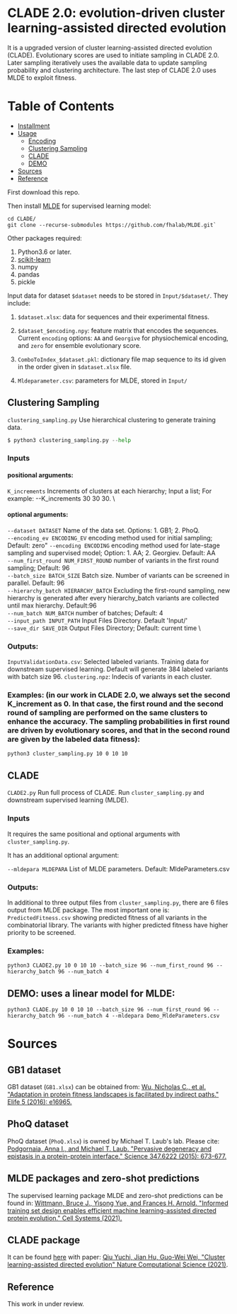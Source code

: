 # CLADE 2.0: evolution-driven cluster learning-assisted directed evolution

It is a upgraded version of cluster learning-assisted directed evolution (CLADE). Evolutionary scores are used to initiate sampling in CLADE 2.0. Later sampling iteratively uses the available data to update sampling probability and clustering architecture. The last step of CLADE 2.0 uses MLDE to exploit fitness. 

# Table of Contents  

- [Installment](#installment)
- [Usage](#usage)
  * [Encoding](#encoding)
  * [Clustering Sampling](#cluster-learning-sampling)
  * [CLADE](#CLADE)
  * [DEMO](#DEMO)
- [Sources](#sources) 
- [Reference](#reference) 

First download this repo. 

Then install [MLDE](https://github.com/fhalab/MLDE#building-an-alignment-for-msa-transformer) for supervised learning model:
```
cd CLADE/ 
git clone --recurse-submodules https://github.com/fhalab/MLDE.git`
```
Other packages required:
1. Python3.6 or later.
2. [scikit-learn](https://scikit-learn.org/stable/)
3. numpy
4. pandas
5. pickle

Input data for dataset `$dataset` needs to be stored in `Input/$dataset/`. They include:

1. `$dataset.xlsx`: data for sequences and their experimental fitness. 

2. `$dataset_$encoding.npy`: feature matrix that encodes the sequences. Current `encoding` options: `AA` and `Georgive` for physiochemical encoding, and `zero` for ensemble evolutionary score. 

3. `ComboToIndex_$dataset.pkl`: dictionary file map sequence to its id given in the order given in `$dataset.xlsx` file.

4. `Mldeparameter.csv`: parameters for MLDE, stored in `Input/`


## Clustering Sampling
`clustering_sampling.py` Use hierarchical clustering to generate training data. 
```python
$ python3 clustering_sampling.py --help
```
### Inputs
#### positional arguments:  
`K_increments` Increments of clusters at each hierarchy; Input a list; For example: --K_increments 30 30 30. \
#### optional arguments: 
`--dataset DATASET`     Name of the data set. Options: 1. GB1; 2. PhoQ. \
`--encoding_ev ENCODING_EV` encoding method used for initial sampling; Default: zero"
`--encoding ENCODING`  encoding method used for late-stage sampling and supervised model; Option: 1. AA; 2. Georgiev. Default: AA \
`--num_first_round NUM_FIRST_ROUND` number of variants in the first round sampling; Default: 96  \
`--batch_size BATCH_SIZE` Batch size. Number of variants can be screened in parallel. Default: 96  \
`--hierarchy_batch HIERARCHY_BATCH` Excluding the first-round sampling, new hierarchy is generated after every hierarchy_batch variants are collected until max hierarchy. Default:96  \
`--num_batch NUM_BATCH` number of batches; Default: 4  \
`--input_path INPUT_PATH`  Input Files Directory. Default 'Input/'  \
`--save_dir SAVE_DIR`   Output Files Directory; Default: current time  \

### Outputs:
`InputValidationData.csv`: Selected labeled variants. Training data for downstream supervised learning. Default will generate 384 labeled variants with batch size 96.
`clustering.npz`: Indecis of variants in each cluster.
### Examples: (in our work in CLADE 2.0, we always set the second K_increment as 0. In that case, the first round and the second round of sampling are performed on the same clusters to enhance the accuracy. The sampling probabilities in first round are driven by evolutionary scores, and that in the second round are given by the labeled data fitness):  
`python3 cluster_sampling.py 10 0 10 10`
## CLADE
`CLADE2.py` Run full process of CLADE. Run `cluster_sampling.py` and downstream supervised learning (MLDE).

### Inputs
It requires the same positional and optional arguments with `cluster_sampling.py`. 

It has an additional optional argument:

`--mldepara MLDEPARA`   List of MLDE parameters. Default: MldeParameters.csv 
### Outputs:
In additional to three output files from `cluster_sampling.py`, there are 6 files output from MLDE package. The most important one is: `PredictedFitness.csv` showing predicted fitness of all variants in the combinatorial library. The variants with higher predicted fitness have higher priority to be screened.
### Examples:
`python3 CLADE2.py 10 0 10 10 --batch_size 96 --num_first_round 96 --hierarchy_batch 96 --num_batch 4`
## DEMO: uses a linear model for MLDE: 

`python3 CLADE.py 10 0 10 10 --batch_size 96 --num_first_round 96 --hierarchy_batch 96 --num_batch 4 --mldepara Demo_MldeParameters.csv`

# Sources
## GB1 dataset
GB1 dataset (`GB1.xlsx`) can be obtained from: [Wu, Nicholas C., et al. "Adaptation in protein fitness landscapes is facilitated by indirect paths." Elife 5 (2016): e16965.](https://elifesciences.org/articles/16965)
## PhoQ dataset
PhoQ dataset (`PhoQ.xlsx`) is owned by Michael T. Laub's lab. Please cite: [Podgornaia, Anna I., and Michael T. Laub. "Pervasive degeneracy and epistasis in a protein-protein interface." Science 347.6222 (2015): 673-677.](https://science.sciencemag.org/content/347/6222/673.abstract)
## MLDE packages and zero-shot predictions
The supervised learning package MLDE and zero-shot predictions can be found in: [Wittmann, Bruce J., Yisong Yue, and Frances H. Arnold. "Informed training set design enables efficient machine learning-assisted directed protein evolution." Cell Systems (2021).](https://www.cell.com/cell-systems/fulltext/S2405-4712(21)00286-6?_returnURL=https%3A%2F%2Flinkinghub.elsevier.com%2Fretrieve%2Fpii%2FS2405471221002866%3Fshowall%3Dtrue)
## CLADE package
It can be found [here](https://github.com/WeilabMSU/CLADE) with paper: [Qiu Yuchi, Jian Hu, Guo-Wei Wei, "Cluster learning-assisted directed evolution" Nature Computational Science (2021)](https://www.nature.com/articles/s43588-021-00168-y).
## Reference
This work in under review.
